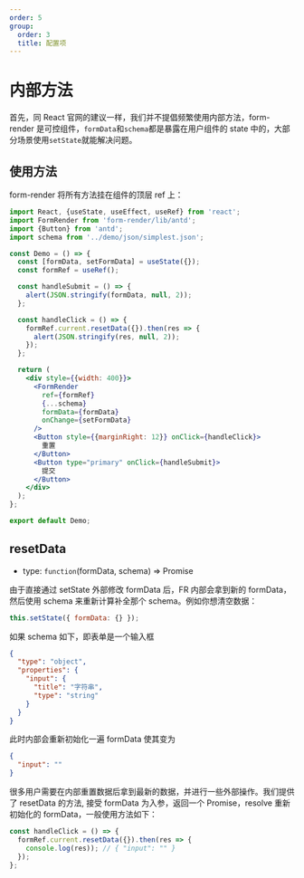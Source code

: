 ```yaml
---
order: 5
group:
  order: 3
  title: 配置项
---
```


# 内部方法

首先，同 React 官网的建议一样，我们并不提倡频繁使用内部方法，form-render 是可控组件，`formData`和`schema`都是暴露在用户组件的 state 中的，大部分场景使用`setState`就能解决问题。

## 使用方法

form-render 将所有方法挂在组件的顶层 ref 上：

```jsx
import React, {useState, useEffect, useRef} from 'react';
import FormRender from 'form-render/lib/antd';
import {Button} from 'antd';
import schema from '../demo/json/simplest.json';

const Demo = () => {
  const [formData, setFormData] = useState({});
  const formRef = useRef();

  const handleSubmit = () => {
    alert(JSON.stringify(formData, null, 2));
  };

  const handleClick = () => {
    formRef.current.resetData({}).then(res => {
      alert(JSON.stringify(res, null, 2));
    });
  };

  return (
    <div style={{width: 400}}>
      <FormRender
        ref={formRef}
        {...schema}
        formData={formData}
        onChange={setFormData}
      />
      <Button style={{marginRight: 12}} onClick={handleClick}>
        重置
      </Button>
      <Button type="primary" onClick={handleSubmit}>
        提交
      </Button>
    </div>
  );
};

export default Demo;
```

## resetData

- type: `function`(formData, schema) => Promise

由于直接通过 setState 外部修改 formData 后，FR 内部会拿到新的 formData，然后使用 schema 来重新计算补全那个 schema。例如你想清空数据：

```js
this.setState({ formData: {} });
```

如果 schema 如下，即表单是一个输入框

```json
{
  "type": "object",
  "properties": {
    "input": {
      "title": "字符串",
      "type": "string"
    }
  }
}
```

此时内部会重新初始化一遍 formData 使其变为

```json
{
  "input": ""
}
```

很多用户需要在内部重置数据后拿到最新的数据，并进行一些外部操作。我们提供了 resetData 的方法, 接受 formData 为入参，返回一个 Promise，resolve 重新初始化的 formData，一般使用方法如下：

```js
const handleClick = () => {
  formRef.current.resetData({}).then(res => {
    console.log(res)); // { "input": "" }
  });
};
```
